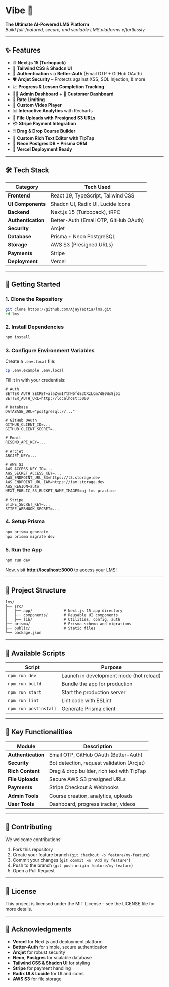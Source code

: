 # Vibe 🚀  
**The Ultimate AI-Powered LMS Platform**  
_Build full-featured, secure, and scalable LMS platforms effortlessly._

---

## ✨ Features

- 🌐 **Next.js 15 (Turbopack)**
- 🎨 **Tailwind CSS** & **Shadcn UI**
- 🔐 **Authentication** via **Better-Auth** (Email OTP + GitHub OAuth)
- 🛡️ **Arcjet Security** – Protects against XSS, SQL Injection, & more
- 📈 **Progress & Lesson Completion Tracking**
- 🧑‍💼 **Admin Dashboard** + 👤 **Customer Dashboard**
- 🚫 **Rate Limiting**
- 🎥 **Custom Video Player**
- 📊 **Interactive Analytics** with Recharts
- 📁 **File Uploads with Presigned S3 URLs**
- 💳 **Stripe Payment Integration**
- 🖱️ **Drag & Drop Course Builder**
- 📝 **Custom Rich Text Editor with TipTap**
- 🧮 **Neon Postgres DB + Prisma ORM**
- 🚀 **Vercel Deployment Ready**

---

## 🛠️ Tech Stack

| Category            | Tech Used                              |
|---------------------|----------------------------------------|
| **Frontend**        | React 19, TypeScript, Tailwind CSS     |
| **UI Components**   | Shadcn UI, Radix UI, Lucide Icons      |
| **Backend**         | Next.js 15 (Turbopack), tRPC           |
| **Authentication**  | Better-Auth (Email OTP, GitHub OAuth)  |
| **Security**        | Arcjet                                 |
| **Database**        | Prisma + Neon PostgreSQL               |
| **Storage**         | AWS S3 (Presigned URLs)                |
| **Payments**        | Stripe                                 |
| **Deployment**      | Vercel                                 |

---

## 🚀 Getting Started

### 1. **Clone the Repository**

```bash
git clone https://github.com/AjayTeotia/lms.git
cd lms
```

### 2. **Install Dependencies**

```bash
npm install
```

### 3. **Configure Environment Variables**

Create a `.env.local` file:

```bash
cp .env.example .env.local
```

Fill it in with your credentials:

```env
# Auth
BETTER_AUTH_SECRET=alaZymIYthN6fdE3CRzLCm7dB0Ws8j51
BETTER_AUTH_URL=http://localhost:3000

# Database
DATABASE_URL="postgresql://..."

# GitHub OAuth
GITHUB_CLIENT_ID=...
GITHUB_CLIENT_SECRET=...

# Email
RESEND_API_KEY=...

# Arcjet
ARCJET_KEY=...

# AWS S3
AWS_ACCESS_KEY_ID=...
AWS_SECRET_ACCESS_KEY=...
AWS_ENDPOINT_URL_S3=https://t3.storage.dev
AWS_ENDPOINT_URL_IAM=https://iam.storage.dev
AWS_REGION=auto
NEXT_PUBLIC_S3_BUCKET_NAME_IMAGES=aj-lms-practice

# Stripe
STIPE_SECRET_KEY=...
STIPE_WEBHOOK_SECRET=...
```

### 4. **Setup Prisma**

```bash
npx prisma generate
npx prisma migrate dev
```

### 5. **Run the App**

```bash
npm run dev
```

Now, visit **[http://localhost:3000](http://localhost:3000)** to access your LMS!

---

## 📁 Project Structure

```
lms/
├── src/
│   ├── app/              # Next.js 15 app directory
│   ├── components/       # Reusable UI components
│   ├── lib/              # Utilities, config, auth
├── prisma/               # Prisma schema and migrations
├── public/               # Static files
└── package.json
```

---

## 🔧 Available Scripts

| Script             | Purpose                                          |
|--------------------|--------------------------------------------------|
| `npm run dev`      | Launch in development mode (hot reload)          |
| `npm run build`    | Bundle the app for production                    |
| `npm run start`    | Start the production server                      |
| `npm run lint`     | Lint code with ESLint                            |
| `npm run postinstall` | Generate Prisma client                        |

---

## 🎯 Key Functionalities

| Module                 | Description                                 |
|------------------------|---------------------------------------------|
| **Authentication**     | Email OTP, GitHub OAuth (Better-Auth)       |
| **Security**           | Bot detection, request validation (Arcjet)  |
| **Rich Content**       | Drag & drop builder, rich text with TipTap  |
| **File Uploads**       | Secure AWS S3 presigned URLs                |
| **Payments**           | Stripe Checkout & Webhooks                  |
| **Admin Tools**        | Course creation, analytics, uploads         |
| **User Tools**         | Dashboard, progress tracker, videos         |

---

## 🤝 Contributing

We welcome contributions!

1. Fork this repository
2. Create your feature branch (`git checkout -b feature/my-feature`)
3. Commit your changes (`git commit -m 'Add my feature'`)
4. Push to the branch (`git push origin feature/my-feature`)
5. Open a Pull Request

---

## 📄 License

This project is licensed under the MIT License – see the LICENSE file for more details.

---

## 🙏 Acknowledgments

- **Vercel** for Next.js and deployment platform
- **Better-Auth** for simple, secure authentication
- **Arcjet** for robust security
- **Neon, Postgres** for scalable database
- **Tailwind CSS & Shadcn UI** for styling
- **Stripe** for payment handling
- **Radix UI & Lucide** for UI and icons
- **AWS S3** for file storage
